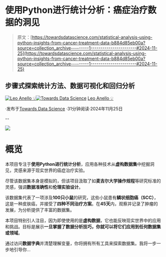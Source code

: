 # 使用Python进行统计分析：癌症治疗数据的洞见

> 原文：[https://towardsdatascience.com/statistical-analysis-using-python-insights-from-cancer-treatment-data-b884d85eb00a?source=collection_archive---------1-----------------------#2024-11-25](https://towardsdatascience.com/statistical-analysis-using-python-insights-from-cancer-treatment-data-b884d85eb00a?source=collection_archive---------1-----------------------#2024-11-25)

## 步骤式探索统计方法、数据可视化和回归分析

[](https://medium.com/@panData?source=post_page---byline--b884d85eb00a--------------------------------)[![Leo Anello 💡](../Images/635ecdec15cda7864d92bf0f1496b6fa.png)](https://medium.com/@panData?source=post_page---byline--b884d85eb00a--------------------------------)[](https://towardsdatascience.com/?source=post_page---byline--b884d85eb00a--------------------------------)[![Towards Data Science](../Images/a6ff2676ffcc0c7aad8aaf1d79379785.png)](https://towardsdatascience.com/?source=post_page---byline--b884d85eb00a--------------------------------) [Leo Anello 💡](https://medium.com/@panData?source=post_page---byline--b884d85eb00a--------------------------------)

·发布于[Towards Data Science](https://towardsdatascience.com/?source=post_page---byline--b884d85eb00a--------------------------------) ·31分钟阅读·2024年11月25日

--

![](../Images/f8a8b0cf4ea2810eaee19aec18a62f1d.png)

# 概览

本项目专注于**使用Python进行统计分析**，应用各种技术从**虚构数据集**中挖掘洞见，灵感来源于现实世界的癌症治疗实验。

尽管该数据集本身是模拟的，但该项目汲取了如**麦吉尔大学操作规程**等研究标准的灵感，强调**数据准确性**和**伦理实验设计**。

该数据集代表了一项涉及**100只小鼠**的研究，这些小鼠患有**鳞状细胞癌（SCC）**，这是一种皮肤癌，并接受了**四种不同治疗方案**。在**45天**内，观察并记录了肿瘤的发展，为分析提供了丰富的数据集。

本项目特别引人注目，因为即使使用的是**虚构数据**，它也能反映现实世界中的应用和挑战。目标是展示**一旦掌握了数据分析技巧，你就可以将它们应用到任何数据集或领域**。

通过访问**数据字典**并清楚理解变量，你将拥有所有工具来探索数据集。我将一步一步地引导你…
